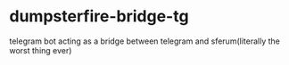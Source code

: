 # dumpsterfire-bridge-tg
telegram bot acting as a bridge between telegram and sferum(literally the worst thing ever)
